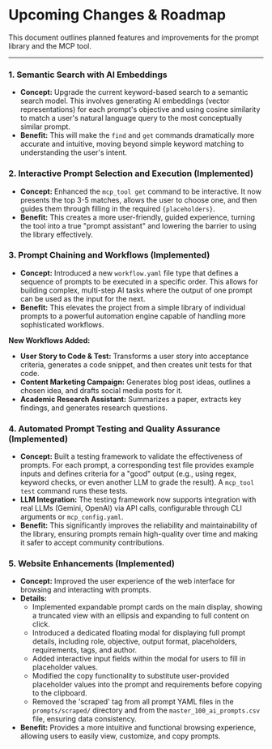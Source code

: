 # Upcoming Changes & Roadmap

This document outlines planned features and improvements for the prompt library and the MCP tool.

---

### 1. Semantic Search with AI Embeddings

- **Concept:** Upgrade the current keyword-based search to a semantic search model. This involves generating AI embeddings (vector representations) for each prompt's objective and using cosine similarity to match a user's natural language query to the most conceptually similar prompt.
- **Benefit:** This will make the `find` and `get` commands dramatically more accurate and intuitive, moving beyond simple keyword matching to understanding the user's intent.

### 2. Interactive Prompt Selection and Execution (Implemented)

- **Concept:** Enhanced the `mcp_tool get` command to be interactive. It now presents the top 3-5 matches, allows the user to choose one, and then guides them through filling in the required `{placeholders}`.
- **Benefit:** This creates a more user-friendly, guided experience, turning the tool into a true "prompt assistant" and lowering the barrier to using the library effectively.

### 3. Prompt Chaining and Workflows (Implemented)

- **Concept:** Introduced a new `workflow.yaml` file type that defines a sequence of prompts to be executed in a specific order. This allows for building complex, multi-step AI tasks where the output of one prompt can be used as the input for the next.
- **Benefit:** This elevates the project from a simple library of individual prompts to a powerful automation engine capable of handling more sophisticated workflows.

**New Workflows Added:**
- **User Story to Code & Test:** Transforms a user story into acceptance criteria, generates a code snippet, and then creates unit tests for that code.
- **Content Marketing Campaign:** Generates blog post ideas, outlines a chosen idea, and drafts social media posts for it.
- **Academic Research Assistant:** Summarizes a paper, extracts key findings, and generates research questions.

### 4. Automated Prompt Testing and Quality Assurance (Implemented)

- **Concept:** Built a testing framework to validate the effectiveness of prompts. For each prompt, a corresponding test file provides example inputs and defines criteria for a "good" output (e.g., using regex, keyword checks, or even another LLM to grade the result). A `mcp_tool test` command runs these tests.
- **LLM Integration:** The testing framework now supports integration with real LLMs (Gemini, OpenAI) via API calls, configurable through CLI arguments or `mcp_config.yaml`.
- **Benefit:** This significantly improves the reliability and maintainability of the library, ensuring prompts remain high-quality over time and making it safer to accept community contributions.

### 5. Website Enhancements (Implemented)

- **Concept:** Improved the user experience of the web interface for browsing and interacting with prompts.
- **Details:**
    - Implemented expandable prompt cards on the main display, showing a truncated view with an ellipsis and expanding to full content on click.
    - Introduced a dedicated floating modal for displaying full prompt details, including role, objective, output format, placeholders, requirements, tags, and author.
    - Added interactive input fields within the modal for users to fill in placeholder values.
    - Modified the copy functionality to substitute user-provided placeholder values into the prompt and requirements before copying to the clipboard.
    - Removed the 'scraped' tag from all prompt YAML files in the `prompts/scraped/` directory and from the `master_100_ai_prompts.csv` file, ensuring data consistency.
- **Benefit:** Provides a more intuitive and functional browsing experience, allowing users to easily view, customize, and copy prompts.
